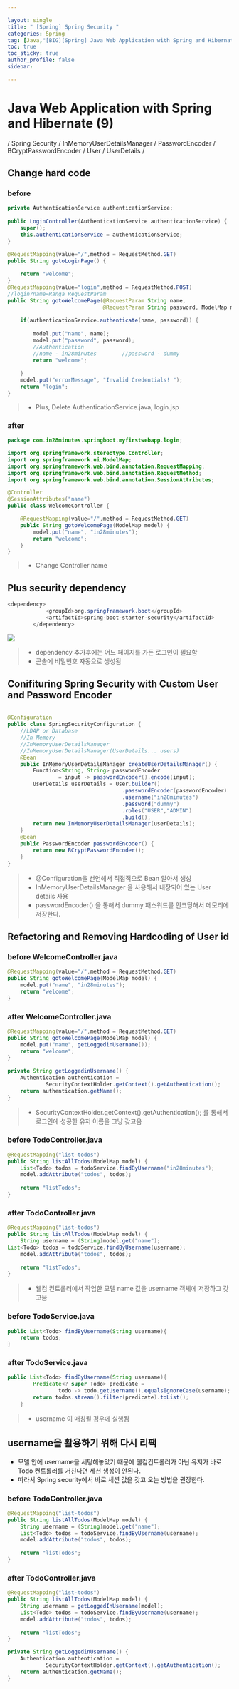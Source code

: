 ```yaml
---

layout: single
title: " [Spring] Spring Security "
categories: Spring
tag: [Java,"[BIG][Spring] Java Web Application with Spring and Hibernate","[Spring] Spring Security","[Spring] InMemoryUserDetailsManager","[Spring] PasswordEncoder","[Spring] BCryptPasswordEncoder","[Spring] User","[Spring] UserDetails","[Spring] SecurityContextHolder.getContext().getAuthentication()"]
toc: true
toc_sticky: true
author_profile: false
sidebar:

---
```

# Java Web Application with Spring and Hibernate (9)

/ Spring Security / InMemoryUserDetailsManager / PasswordEncoder / BCryptPasswordEncoder / User / UserDetails / 


## Change hard code

### before
```java
private AuthenticationService authenticationService;  
  
public LoginController(AuthenticationService authenticationService) {  
    super();  
    this.authenticationService = authenticationService;  
}

@RequestMapping(value="/",method = RequestMethod.GET)  
public String gotoLoginPage() {  
  
    return "welcome";  
}
@RequestMapping(value="login",method = RequestMethod.POST)  
//login?name=Ranga RequestParam  
public String gotoWelcomePage(@RequestParam String name,  
                              @RequestParam String password, ModelMap model) {  
  
    if(authenticationService.authenticate(name, password)) {  
  
        model.put("name", name);  
        model.put("password", password);  
        //Authentication  
        //name - in28minutes        //password - dummy  
        return "welcome";  
  
    }  
    model.put("errorMessage", "Invalid Credentials! ");  
    return "login";  
}
```
>- Plus, Delete AuthenticationService.java, login.jsp


### after
```java
package com.in28minutes.springboot.myfirstwebapp.login;

import org.springframework.stereotype.Controller;
import org.springframework.ui.ModelMap;
import org.springframework.web.bind.annotation.RequestMapping;
import org.springframework.web.bind.annotation.RequestMethod;
import org.springframework.web.bind.annotation.SessionAttributes;

@Controller
@SessionAttributes("name")
public class WelcomeController {

	@RequestMapping(value="/",method = RequestMethod.GET)
	public String gotoWelcomePage(ModelMap model) {
		model.put("name", "in28minutes");
		return "welcome";
	}
}
```
>- Change Controller name

## Plus security dependency
```java
<dependency>
			<groupId>org.springframework.boot</groupId>
			<artifactId>spring-boot-starter-security</artifactId>
		</dependency>
```

![](https://i.imgur.com/OpZ7z9T.png)
>- dependency 추가후에는 어느 페이지를 가든 로그인이 필요함
>- 콘솔에 비밀번호 자동으로 생성됨

## Conifituring Spring Security with Custom User and Password Encoder

```java

@Configuration
public class SpringSecurityConfiguration {
	//LDAP or Database
	//In Memory 
	//InMemoryUserDetailsManager
	//InMemoryUserDetailsManager(UserDetails... users)
	@Bean
	public InMemoryUserDetailsManager createUserDetailsManager() {
		Function<String, String> passwordEncoder
				= input -> passwordEncoder().encode(input);
		UserDetails userDetails = User.builder()
									.passwordEncoder(passwordEncoder)
									.username("in28minutes")
									.password("dummy")
									.roles("USER","ADMIN")
									.build();
		return new InMemoryUserDetailsManager(userDetails);
	}
	@Bean
	public PasswordEncoder passwordEncoder() {
		return new BCryptPasswordEncoder();
	}
}
```
>- @Configuration을 선언해서 직접적으로 Bean 알아서 생성
>- InMemoryUserDetailsManager 을 사용해서 내장되어 있는 User details 사용
>- passwordEncoder() 을 통해서 dummy 패스워드를 인코딩해서 메모리에 저장한다.


## Refactoring and Removing Hardcoding of User id

### before WelcomeController.java
```java
@RequestMapping(value="/",method = RequestMethod.GET)  
public String gotoWelcomePage(ModelMap model) {  
    model.put("name", "in28minutes");  
    return "welcome";  
}
```

### after WelcomeController.java
```java
@RequestMapping(value="/",method = RequestMethod.GET)  
public String gotoWelcomePage(ModelMap model) {  
    model.put("name", getLoggedinUsername());  
    return "welcome";  
}  
  
private String getLoggedinUsername() {  
    Authentication authentication =  
            SecurityContextHolder.getContext().getAuthentication();  
    return authentication.getName();  
}
```
>- SecurityContextHolder.getContext().getAuthentication();  를 통해서 로그인에 성공한 유저 이름을 그냥 갖고옴 


### before TodoController.java

```java
@RequestMapping("list-todos")  
public String listAllTodos(ModelMap model) {  
    List<Todo> todos = todoService.findByUsername("in28minutes");  
    model.addAttribute("todos", todos);  
  
    return "listTodos";  
}
```


### after TodoController.java

```java
@RequestMapping("list-todos")  
public String listAllTodos(ModelMap model) {  
    String username = (String)model.get("name");   
List<Todo> todos = todoService.findByUsername(username);  
    model.addAttribute("todos", todos);  
  
    return "listTodos";  
}
```
>- 웰컴 컨트롤러에서 작업한 모델 name 값을 username 객체에 저장하고 갖고옴

### before TodoService.java
```java
public List<Todo> findByUsername(String username){   
    return todos;  
}
```

### after TodoService.java
```java
public List<Todo> findByUsername(String username){
		Predicate<? super Todo> predicate = 
				todo -> todo.getUsername().equalsIgnoreCase(username);
		return todos.stream().filter(predicate).toList();
	}
```
>- username 이 매칭될 경우에 실행됨

## username을 활용하기 위해 다시 리팩
- 모델 안에 username을 세팅해놓았기 때문에 웰컴컨트롤러가 아닌 유저가 바로 Todo 컨트롤러를 거친다면 세션 생성이 안된다.
- 따라서 Spring security에서 바로 세션 값을 갖고 오는 방법을 권장한다.

### before TodoController.java
```java
@RequestMapping("list-todos")  
public String listAllTodos(ModelMap model) {  
    String username = (String)model.get("name");  
    List<Todo> todos = todoService.findByUsername(username);  
    model.addAttribute("todos", todos);  
  
    return "listTodos";  
}
```

### after TodoController.java
```java
@RequestMapping("list-todos")  
public String listAllTodos(ModelMap model) {  
    String username = getLoggedInUsername(model);  
    List<Todo> todos = todoService.findByUsername(username);  
    model.addAttribute("todos", todos);  
  
    return "listTodos";  
}

private String getLoggedinUsername() {  
    Authentication authentication =  
            SecurityContextHolder.getContext().getAuthentication();  
    return authentication.getName();  
}
```

